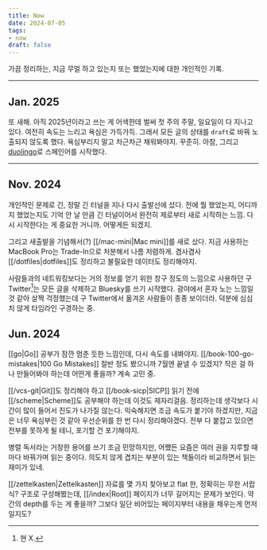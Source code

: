 ```yaml
---
title: Now
date: 2024-07-05
tags:
- now
draft: false
---
```


가끔 정리하는, 지금 무얼 하고 있는지 또는 했었는지에 대한 개인적인 기록.

---
## Jan. 2025
또 새해. 아직 2025년이라고 쓰는 게 어색한데 벌써 첫 주의 주말, 일요일이 다 지나고 있다. 여전히 속도는 느리고 욕심은 가득가득. 그래서 모든 글의 상태를 `draft`로 바꿔 노출되지 않도록 했다. 욕심부리지 말고 차근차근 채워봐야지. 꾸준히. 아참, 그리고 [duolingo](https://ko.duolingo.com)로 스페인어를 시작했다.

---
## Nov. 2024
개인적인 문제로 긴, 정말 긴 터널을 지나 다시 출발선에 섰다. 전에 뭘 했었는지, 어디까지 했었는지도 기억 안 날 만큼 긴 터널이어서 완전히 제로부터 새로 시작하는 느낌. 다시 시작한다는 게 중요한 거니까. 어떻게든 되겠지.

그리고 새출발을 기념해서(?) [[/mac-mini|Mac mini]]를 새로 샀다. 지금 사용하는 MacBook Pro는 Trade-In으로 처분해서 나름 저렴하게. 겸사겸사 [[/dotfiles|dotfiles]]도 정리하고 불필요한 데이터도 정리해야지.

사람들과의 네트워킹보다는 거의 정보를 얻기 위한 창구 정도의 느낌으로 사용하던 구 Twitter[^1]는 모든 글을 삭제하고 Bluesky를 쓰기 시작했다. 광야에서 혼자 노는 느낌일 것 같아 살짝 걱정했는데 구 Twitter에서 옮겨온 사람들이 종종 보이더라. 덕분에 심심치 않게 타임라인 구경하는 중.

[^1]: 현 X.

## Jun. 2024
[[go|Go]] 공부가 잠깐 멈춘 듯한 느낌인데, 다시 속도를 내봐야지. [[/book-100-go-mistakes|100 Go Mistakes]] 절반 정도 봤으니까 7월엔 끝낼 수 있겠지? 작은 걸 하나 만들어봐야 하는데 어떤게 좋을까? 계속 고민 중.

[[/vcs-git|Git]]도 정리해야 하고 [[/book-sicp|SICP]] 읽기 전에 [[/scheme|Scheme]]도 공부해야 하는데 이것도 제자리걸음. 정리하는데 생각보다 시간이 많이 들어서 진도가 나가질 않는다. 익숙해지면 조금 속도가 붙기야 하겠지만, 지금은 너무 욕심부린 것 같아 우선순위를 한 번 다시 정리해야겠다. 전부 다 붙잡고 있으면 전부를 못하게 될 테니, 포기할 건 포기해야지.

병렬 독서라는 거창한 용어를 쓰기 조금 민망하지만, 어쨌든 요즘은 여러 권을 지루할 때마다 바꿔가며 읽는 중이다. 의도치 않게 겹치는 부분이 있는 책들이라 비교하면서 읽는 재미가 있네.

[[/zettelkasten|Zettelkasten]] 자료를 몇 가지 찾아보고 flat 한, 정확히는 무한 서랍식? 구조로 구성해봤는데, [[/index|Root]] 페이지가 너무 길어지는 문제가 보인다. 약간의 depth를 두는 게 좋을까? 그보다 일단 비어있는 페이지부터 내용을 채우는게 먼저일지도?